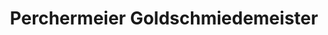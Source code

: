 ---
title: "Perchermeier Goldschmiedemeister"
url: /weilheim-in-oberbayern/perchermeier-goldschmiedemeister/
shop: Schmuck
---
